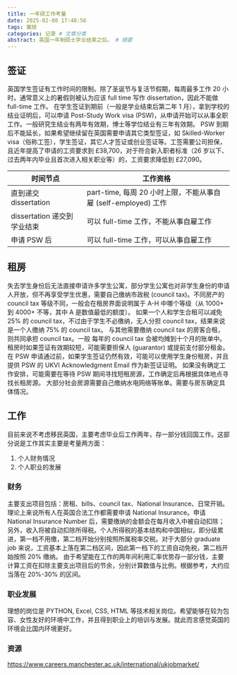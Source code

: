 ```yaml
---
title: 一年硕工作考量
date: 2025-02-08 17:48:56
tags: 案牍
categories: 记录 # 文章分类
abstract: 英国一年制硕士学业结束之后。 # 摘要
---
```


## 签证

英国学生签证有工作时间的限制。除了圣诞节与复活节假期，每周最多工作 20 小时。通常意义上的暑假则被认为应该 full time 写作 dissertation，因此不能做 full-time 工作。
在学生签证到期前（一般是学业结束后第二年 1 月），拿到学校的结业证明后，可以申请 Post-Study Work visa (PSW)，从申请开始可以从事全职工作。一般研究生结业有两年有效期，博士等学位结业有三年有效期。
PSW 到期后不能延长，如果希望继续留在英国需要申请其它类型签证，如 Skilled-Worker visa（俗称工签），学生签证，其它人才签证或创业签证等。工签需要公司担保，且近年提高了申请的工资要求到 £38,700，对于符合新入职者标准（26 岁以下、过去两年内毕业且首次进入相关职业等）的，工资要求降低到 £27,090。

时间节点 | 工作资格
---|---
直到递交 dissertation | part-time, 每周 20 小时上限，不能从事自雇 (self-employed) 工作
dissertation 递交到学业结束 | 可以 full-time 工作，不能从事自雇工作
申请 PSW 后 | 可以 full-time 工作，可以从事自雇工作

## 租房

失去学生身份后无法直接申请许多学生公寓，部分学生公寓也对非学生身份的申请人开放，但不再享受学生优惠，需要自己缴纳市政税 (council tax)。不同房产的 council tax 等级不同，一般会在租房界面说明属于 A-H 中哪个等级（从 1000+ 到 4000+ 不等，其中 A 是数值最低的额度）。
如果一个人和学生合租可以减免 25% 的 council tax，不过由于学生不必缴纳，无人分担 council tax，结果来说是一个人缴纳 75% 的 council tax。
与其他需要缴纳 council tax 的房客合租，则共同承担 council tax。一般 每年的 council tax 会被均摊到十个月的账单中。
租房时如果签证有效期较短，可能需要担保人 (guarantor) 或提前支付部分租金。在 PSW 申请通过前，如果学生签证仍然有效，可能可以使用学生身份租房，并且提供 PSW 的 UKVI Acknowledgment Email 作为新签证证明。
如果没有确定工作安排，可能需要在等待 PSW 期间寻找短租房源，工作确定后再根据具体地点寻找长租房源。
大部分社会房源需要自己缴纳水电网络等账单。需要与房东确定具体情况。

## 工作

目前来说不考虑移民英国，主要考虑毕业后工作两年，存一部分钱回国工作。这部分说是工作其实主要是考量两方面：

1. 个人财务情况
2. 个人职业的发展

### 财务

主要支出项目包括：房租、bills、council tax、National Insurance、日常开销。
理论上来说所有人在英国合法工作都需要申请 National Insurance。申请 National Insurance Number 后，需要缴纳的金额会在每月收入中被自动扣除；另外，收入将被自动扣除所得税。个人所得税的基本结构和中国相似，即分级累进，第一档不用缴，第二档开始分别按照所属税率交税。对于大部分 graduate job 来说，工资基本上落在第二档区间，因此第一档下的工资自动免税，第二档开始按照 20% 缴纳。
由于希望能在工作的两年间利用汇率优势存一部分钱，主要计算工资在扣除主要支出项目后的节余，分别计算数值与比例。根据参考，大约应当落在 20%-30% 的区间。

### 职业发展

理想的岗位是 PYTHON, Excel, CSS, HTML 等技术相关岗位。希望能够在较为包容、女性友好的环境中工作，并且得到职业上的培训与发展。就此而言感觉英国的环境会比国内环境更好。

### 资源

https://www.careers.manchester.ac.uk/international/ukjobmarket/